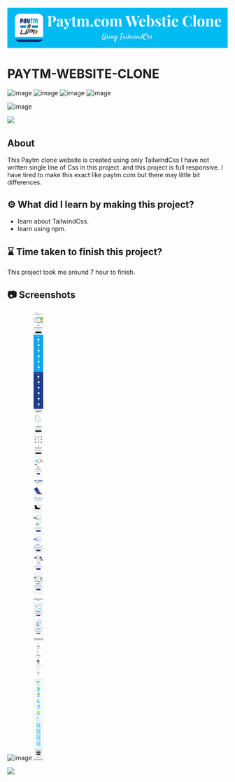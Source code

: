 ![image](./screenshot/banner.png)

# PAYTM-WEBSITE-CLONE

![image](https://img.shields.io/badge/iNeuron-Full--Stack%20JavaScript%20Web%20Development%20Course-blue)
![image](https://img.shields.io/badge/Hitesh%20Choudhry-LOC-brightgreen)
![image](https://img.shields.io/badge/HTML-CSS-orange)
![image](https://img.shields.io/badge/Project-PAYTM-blue)

![image](https://img.shields.io/badge/BHASKAR-SAHU-blue)

[<img src= "https://img.shields.io/badge/projcet live link-10b?style=for-the-badge&logo=&logoColor=white" />](https://fsjs-ineuron-paytm-website-clone.netlify.app/)

## About

This Paytm clone website is created using only TailwindCss I have not written single line of Css in this project. and this project is full responsive. I have tired to make this exact like paytm.com but there may little bit differences.

## ⚙️ What did I learn by making this project?

-   learn about TailwindCss.
-   learn using npm.

## ⌛ Time taken to finish this project?

This project took me around 7 hour to finish.

## 📷 Screenshots

![image](./screenshot/screenshot.png)
![image](./screenshot/screenshot-1.png)

[<img src= "https://img.shields.io/badge/PROJCET LINK-1DA55F?style=for-the-badge&logo=&logoColor=white" />](https://fsjs-ineuron-paytm-website-clone.netlify.app/)
